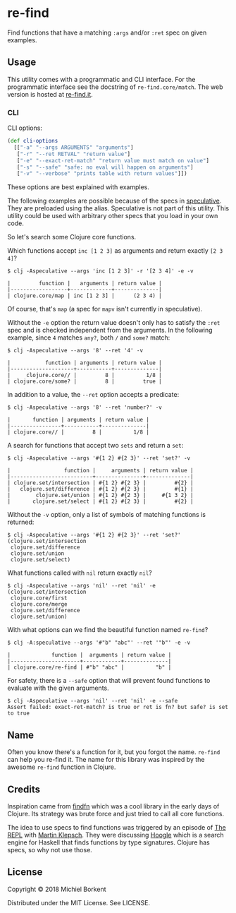 # re-find

Find functions that have a matching `:args` and/or `:ret` spec on given
examples.

## Usage

This utility comes with a programmatic and CLI interface. For the programmatic
interface see the docstring of `re-find.core/match`.
The web version is hosted at [re-find.it](https://re-find.it).

### CLI

CLI options:

``` clojure
(def cli-options
  [["-a" "--args ARGUMENTS" "arguments"]
   ["-r" "--ret RETVAL" "return value"]
   ["-e" "--exact-ret-match" "return value must match on value"]
   ["-s" "--safe" "safe: no eval will happen on arguments"]
   ["-v" "--verbose" "prints table with return values"]])
```

These options are best explained with examples.

The following examples are possible because of the specs in
[speculative](https://github.com/slipset/speculative/). They are preloaded using
the alias. Speculative is not part of this utility. This utility could be used
with arbitrary other specs that you load in your own code.

So let's search some Clojure core functions.

Which functions accept `inc [1 2 3]` as arguments and return exactly `[2 3 4]`?

``` shell
$ clj -Aspeculative --args 'inc [1 2 3]' -r '[2 3 4]' -e -v

|         function |   arguments | return value |
|------------------+-------------+--------------|
| clojure.core/map | inc [1 2 3] |      (2 3 4) |
```

Of course, that's `map` (a spec for `mapv` isn't currently in speculative).

Without the `-e` option the return value doesn't only has to satisfy the `:ret` spec and is checked independent from the arguments. In the following example,
since `4` matches `any?`, both `/` and `some?` match:

``` shell
$ clj -Aspeculative --args '8' --ret '4' -v

|           function | arguments | return value |
|--------------------+-----------+--------------|
|     clojure.core// |         8 |          1/8 |
| clojure.core/some? |         8 |         true |
```

In addition to a value, the `--ret` option accepts a predicate:

``` shell
$ clj -Aspeculative --args '8' --ret 'number?' -v

|       function | arguments | return value |
|----------------+-----------+--------------|
| clojure.core// |         8 |          1/8 |
```

A search for functions that accept two `sets` and return a `set`:

``` shell
$ clj -Aspeculative --args '#{1 2} #{2 3}' --ret 'set?' -v

|                 function |     arguments | return value |
|--------------------------+---------------+--------------|
| clojure.set/intersection | #{1 2} #{2 3} |         #{2} |
|   clojure.set/difference | #{1 2} #{2 3} |         #{1} |
|        clojure.set/union | #{1 2} #{2 3} |     #{1 3 2} |
|       clojure.set/select | #{1 2} #{2 3} |         #{2} |
```

Without the `-v` option, only a list of symbols of matching functions is returned:

``` shell
$ clj -Aspeculative --args '#{1 2} #{2 3}' --ret 'set?'
(clojure.set/intersection
 clojure.set/difference
 clojure.set/union
 clojure.set/select)
```

What functions called with `nil` return exactly `nil`?
``` shell
$ clj -Aspeculative --args 'nil' --ret 'nil' -e
(clojure.set/intersection
 clojure.core/first
 clojure.core/merge
 clojure.set/difference
 clojure.set/union)
```

With what options can we find the beautiful function named `re-find`?

``` shell
$ clj -A:speculative --args '#"b" "abc"' --ret '"b"' -e -v

|             function |  arguments | return value |
|----------------------+------------+--------------|
| clojure.core/re-find | #"b" "abc" |          "b" |
```

For safety, there is a `--safe` option that will prevent found functions to
evaluate with the given arguments.

``` shell
$ clj -Aspeculative --args 'nil' --ret 'nil' -e --safe
Assert failed: exact-ret-match? is true or ret is fn? but safe? is set to true
```

## Name

Often you know there's a function for it, but you forgot the name. `re-find` can
help you re-find it. The name for this library was inspired by the awesome
`re-find` function in Clojure.

## Credits

Inspiration came from [findfn](https://github.com/Raynes/findfn) which was a
cool library in the early days of Clojure. Its strategy was brute force and
just tried to call all core functions.

The idea to use specs to find functions was triggered by an episode of [The
REPL](https://www.therepl.net/) with [Martin
Klepsch](https://twitter.com/martinklepsch). They were discussing
[Hoogle](https://hoogle.haskell.org/) which is a search engine for Haskell that
finds functions by type signatures. Clojure has specs, so why not use those.

## License

Copyright © 2018 Michiel Borkent

Distributed under the MIT License. See LICENSE.
